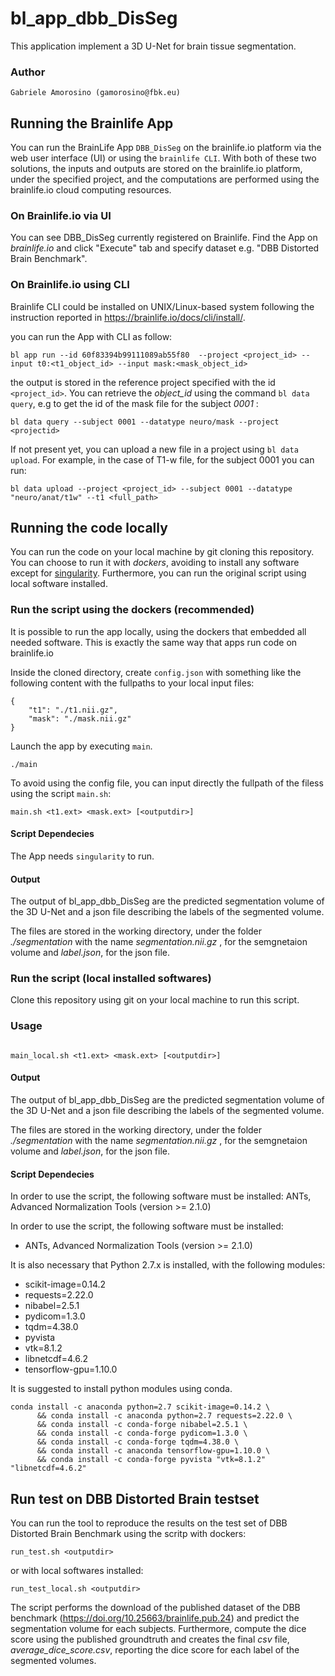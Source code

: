 # bl_app_dbb_DisSeg

This application implement a 3D U-Net for brain tissue segmentation.

### Author

    Gabriele Amorosino (gamorosino@fbk.eu)

## Running the Brainlife App


You can run the BrainLife App `DBB_DisSeg` on the brainlife.io platform via the web user interface (UI) or using the `brainlife CLI`.  With both of these two solutions, the inputs and outputs are stored on the brainlife.io platform, under the specified project, and the computations are performed using the brainlife.io cloud computing resources.


### On Brainlife.io via UI

You can see DBB_DisSeg currently registered on Brainlife. Find the App on _brainlife.io_ and click "Execute" tab and specify dataset e.g. "DBB Distorted Brain Benchmark".

### On Brainlife.io using CLI

Brainlife CLI could be installed on UNIX/Linux-based system following the instruction reported in https://brainlife.io/docs/cli/install/.

you can run the App with CLI as follow:
```
bl app run --id 60f83394b99111089ab55f80  --project <project_id> --input t0:<t1_object_id> --input mask:<mask_object_id> 
```
the output is stored in the reference project specified with the id ```<project_id>```. You can retrieve the _object_id_ using the command ```bl data query```, e.g to get the id of the mask file for the subject _0001_ :
```
bl data query --subject 0001 --datatype neuro/mask --project <projectid>
```

If not present yet, you can upload a new file in a project using ```bl data upload```. For example, in the case of T1-w file, for the subject 0001 you can run:
```
bl data upload --project <project_id> --subject 0001 --datatype "neuro/anat/t1w" --t1 <full_path>

```
## Running the code locally

You can run the code on your local machine by git cloning this repository. You can choose to run it with _dockers_, avoiding to install any software except for [singularity](https://sylabs.io/). Furthermore, you can run the original script using local software installed.

### Run the script using the dockers (recommended)

It is possible to run the app locally, using the dockers that embedded all needed software. This is exactly the same way that apps run code on brainlife.io

Inside the cloned directory, create `config.json` with something like the following content with the fullpaths to your local input files:
```
{   
    "t1": "./t1.nii.gz",
    "mask": "./mask.nii.gz"
}
```

Launch the app by executing `main`.
```
./main
```
To avoid using the config file, you can input directly the fullpath of the filess using the script ```main.sh```:

```
main.sh <t1.ext> <mask.ext> [<outputdir>]
```

#### Script Dependecies

The App needs   `singularity` to run.

#### Output

The output of bl_app_dbb_DisSeg are the predicted segmentation volume of the 3D U-Net and a json file describing the labels of the segmented volume.         

The files are stored in the working directory, under the folder _./segmentation_  with the name _segmentation.nii.gz_ , for the semgnetaion volume and _label.json_, for the json file.


### Run the script (local installed softwares) 

Clone this repository using git on your local machine to run this script.

### Usage


```

main_local.sh <t1.ext> <mask.ext> [<outputdir>]

```

#### Output

The output of bl_app_dbb_DisSeg are the predicted segmentation volume of the 3D U-Net and a json file describing the labels of the segmented volume.         

The files are stored in the working directory, under the folder _./segmentation_  with the name _segmentation.nii.gz_ , for the semgnetaion volume and _label.json_, for the json file.


####  Script Dependecies

In order to use the script, the following software must be installed:
ANTs, Advanced Normalization Tools (version >= 2.1.0)

In order to use the script, the following software must be installed:
* ANTs, Advanced Normalization Tools (version >= 2.1.0)

It is also necessary that Python 2.7.x is installed, with the following modules:

* scikit-image=0.14.2 
* requests=2.22.0 
* nibabel=2.5.1 
* pydicom=1.3.0 
* tqdm=4.38.0 
* pyvista 
* vtk=8.1.2 
* libnetcdf=4.6.2
* tensorflow-gpu=1.10.0 

It is suggested to install python modules using conda. 
```
conda install -c anaconda python=2.7 scikit-image=0.14.2 \
      && conda install -c anaconda python=2.7 requests=2.22.0 \
      && conda install -c conda-forge nibabel=2.5.1 \
      && conda install -c conda-forge pydicom=1.3.0 \
      && conda install -c conda-forge tqdm=4.38.0 \
      && conda install -c anaconda tensorflow-gpu=1.10.0 \
      && conda install -c conda-forge pyvista "vtk=8.1.2" "libnetcdf=4.6.2"
```

## Run test on DBB Distorted Brain testset

You can run the tool to reproduce the results on the test set of DBB Distorted Brain Benchmark using the scritp with dockers:
```
run_test.sh <outputdir>
```
or with local softwares installed:

```
run_test_local.sh <outputdir>
```

The script performs the download of the published dataset of the DBB benchmark (https://doi.org/10.25663/brainlife.pub.24) and predict the segmentation volume for each subjects. 
Furthermore, compute the dice score using the published groundtruth and creates the final _csv_ file, _average_dice_score.csv_, reporting the dice score for each label of the segmented volumes.
